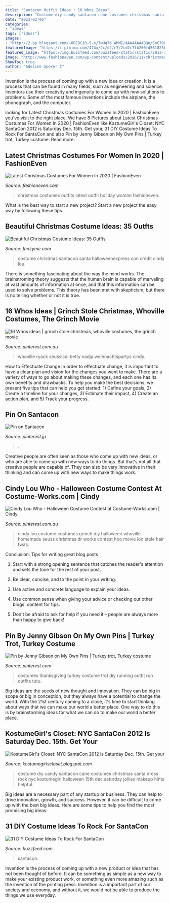 ```yaml
---
title: "Santacon Outfit Ideas : 16 Whos Ideas"
description: "Costume diy candy santacon cane costumes christmas santa dress rock nyc kostumegirl halloween 15th dec saturday jollies makeup hints helpful"
date: "2023-02-06"
categories:
- "ideas"
tags: ["ideas"]
images:
- "http://2.bp.blogspot.com/-6DE9CiR-5-s/TwUq76_AMMI/AAAAAAAABQo/SnC7QHMMaYs/s1600/PeppermintPrincessSM.jpg"
featuredImage: "https://i.pinimg.com/474x/2c/d2/c7/2cd2c7fb200fd561825b92dbcad38994.jpg"
featured_image: "https://img.buzzfeed.com/buzzfeed-static/static/2013-11/enhanced/webdr07/21/19/enhanced-buzz-4907-1385081681-9.jpg"
image: "http://www.fashioneven.com/wp-content/uploads/2016/11/christmas-outfit-ideas-for-woman-26.jpg"
ShowToc: true
author: "Adeline Sporer I"
---
```



Invention is the process of coming up with a new idea or creation. It is a process that can be found in many fields, such as engineering and science. Inventors use their creativity and ingenuity to come up with new solutions to problems. Some of the most famous inventions include the airplane, the phonograph, and the computer.

	

		
looking for Latest Christmas Costumes For Women In 2020 | FashionEven you've visit to the right place. We have 8 Pictures about Latest Christmas Costumes For Women In 2020 | FashionEven like KostumeGirl&#039;s Closet: NYC SantaCon 2012 is Saturday Dec. 15th. Get your, 31 DIY Costume Ideas To Rock For SantaCon and also Pin by Jenny Gibson on My Own Pins | Turkey trot, Turkey costume. Read more:
		
    
## Latest Christmas Costumes For Women In 2020 | FashionEven

<img loading=lazy src="http://www.fashioneven.com/wp-content/uploads/2016/11/christmas-outfit-ideas-for-woman-26.jpg" onerror="this.onerror=null;this.src='https://tse2.mm.bing.net/th?id=OIP.UQpDaG1WQegTjblX-3tX9AHaLJ&amp;pid=15.1';" alt="Latest Christmas Costumes For Women In 2020 | FashionEven">

_Source: fashioneven.com_

>christmas costumes outfits latest outfit holiday woman fashioneven. 

	

What is the best way to start a new project?
Start a new project the easy way by following these tips.

    
## Beautiful Christmas Costume Ideas: 35 Outfts

<img loading=lazy src="http://www.fenzyme.com/wp-content/uploads/2014/09/Christmas-Costume-Ideas-111.jpg" onerror="this.onerror=null;this.src='https://tse4.mm.bing.net/th?id=OIP.Jrd3IY43VFIJZnGJCjziXgHaJ4&amp;pid=15.1';" alt="Beautiful Christmas Costume Ideas: 35 Outfts">

_Source: fenzyme.com_

>costume christmas santacon santa halloweenexpress con credit cindy lou. 

	

There is something fascinating about the way the mind works. The brainstroming theory suggests that the human brain is capable of marveling at vast amounts of information at once, and that this information can be used to solve problems. This theory has been met with skepticism, but there is no telling whether or not it is true.

    
## 16 Whos Ideas | Grinch Stole Christmas, Whoville Costumes, The Grinch Movie

<img loading=lazy src="https://i.pinimg.com/474x/2c/d2/c7/2cd2c7fb200fd561825b92dbcad38994.jpg" onerror="this.onerror=null;this.src='https://tse4.mm.bing.net/th?id=OIP.l1NFsEUH4VOCPbpczu2OpgAAAA&amp;pid=15.1';" alt="16 Whos ideas | grinch stole christmas, whoville costumes, the grinch movie">

_Source: pinterest.com.au_

>whoville ryack seussical betty nadja weihnachtspartys cindy. 

	

How to Effectuate Change
In order to effectuate change, it is important to have a clear plan and vision for the changes you want to make. There are a variety of ways to go about making these changes, and each one has its own benefits and drawbacks. To help you make the best decisions, we present five tips that can help you get started: 1) Define your goals, 2) Create a timeline for your changes, 3) Estimate their impact, 4) Create an action plan, and 5) Track your progress.

    
## Pin On Santacon

<img loading=lazy src="https://i.pinimg.com/736x/02/a6/6c/02a66c7d92364456da3eeea89b9a95ea--santa-costume-burning-love.jpg" onerror="this.onerror=null;this.src='https://tse1.mm.bing.net/th?id=OIP._DH6En-PdWPaUf797DRhGQHaHa&amp;pid=15.1';" alt="Pin on Santacon">

_Source: pinterest.jp_

>. 

	

Creative people are often seen as those who come up with new ideas, or who are able to come up with new ways to do things. But that's not all that creative people are capable of. They can also be very innovative in their thinking and can come up with new ways to make things work.

    
## Cindy Lou Who - Halloween Costume Contest At Costume-Works.com | Cindy

<img loading=lazy src="https://i.pinimg.com/originals/e5/14/7e/e5147e5239e052a282d06cf4b9252d5b.jpg" onerror="this.onerror=null;this.src='https://tse2.mm.bing.net/th?id=OIP.YaAePDQxwsZM105gqy7mdQAAAA&amp;pid=15.1';" alt="Cindy Lou Who - Halloween Costume Contest at Costume-Works.com | Cindy">

_Source: pinterest.com.au_

>cindy lou costume costumes grinch diy halloween whoville homemade seuss christmas dr works contest hoo movie loo stole hair twas. 

	

Conclusion: Tips for writing great blog posts
1. Start with a strong opening sentence that catches the reader's attention and sets the tone for the rest of your post.
2. Be clear, concise, and to the point in your writing.

3. Use active and concrete language to explain your ideas. 
4. Use common sense when giving your advice or checking out other blogs' content for tips. 
5. Don't be afraid to ask for help if you need it – people are always more than happy to give back!

    
## Pin By Jenny Gibson On My Own Pins | Turkey Trot, Turkey Costume

<img loading=lazy src="https://i.pinimg.com/originals/91/1a/db/911adb190a8444a281feeac2dc1350b9.jpg" onerror="this.onerror=null;this.src='https://tse3.mm.bing.net/th?id=OIP.Z1F9m2C4S3K83yAEGzDKGwHaHa&amp;pid=15.1';" alt="Pin by Jenny Gibson on My Own Pins | Turkey trot, Turkey costume">

_Source: pinterest.com_

>costumes thanksgiving turkey costume trot diy running outfit run outfits tutu. 

	

Big ideas are the seeds of new thought and innovation. They can be big in scope or big in conception, but they always have a potential to change the world. With the 21st century coming to a close, it's time to start thinking about ways that we can make our world a better place. One way to do this is by brainstorming ideas for what we can do to make our world a better place.

    
## KostumeGirl&#039;s Closet: NYC SantaCon 2012 Is Saturday Dec. 15th. Get Your

<img loading=lazy src="http://2.bp.blogspot.com/-6DE9CiR-5-s/TwUq76_AMMI/AAAAAAAABQo/SnC7QHMMaYs/s1600/PeppermintPrincessSM.jpg" onerror="this.onerror=null;this.src='https://tse1.mm.bing.net/th?id=OIP.IffV62nbEvzzGfUyJn9SNgHaLH&amp;pid=15.1';" alt="KostumeGirl&#039;s Closet: NYC SantaCon 2012 is Saturday Dec. 15th. Get your">

_Source: kostumegirlscloset.blogspot.com_

>costume diy candy santacon cane costumes christmas santa dress rock nyc kostumegirl halloween 15th dec saturday jollies makeup hints helpful. 

	

Big ideas are a necessary part of any startup or business. They can help to drive innovation, growth, and success. However, it can be difficult to come up with the best big ideas. Here are some tips to help you find the most promising big ideas: 

    
## 31 DIY Costume Ideas To Rock For SantaCon

<img loading=lazy src="https://img.buzzfeed.com/buzzfeed-static/static/2013-11/enhanced/webdr07/21/19/enhanced-buzz-4907-1385081681-9.jpg" onerror="this.onerror=null;this.src='https://tse1.mm.bing.net/th?id=OIP._IjcVG_8vg-l-sJrLy8srgHaFj&amp;pid=15.1';" alt="31 DIY Costume Ideas To Rock For SantaCon">

_Source: buzzfeed.com_

>santacon. 

	

Invention is the process of coming up with a new product or idea that has not been thought of before. It can be something as simple as a new way to make your existing product work, or something even more amazing such as the invention of the printing press. Invention is a important part of our society and economy, and without it, we would not be able to produce the things we use everyday.

